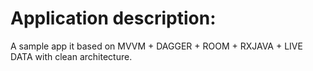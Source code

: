 # Application description:
 A sample app it based on MVVM + DAGGER + ROOM + RXJAVA + LIVE DATA with clean architecture.

